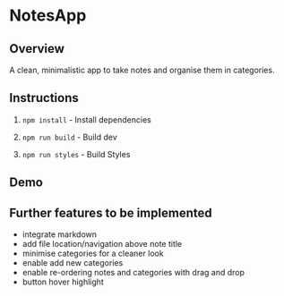 # NotesApp

## Overview

A clean, minimalistic app to take notes and organise them in categories. 

## Instructions

1. `npm install` - Install dependencies

2. `npm run build` - Build dev

3. `npm run styles` - Build Styles

## Demo


## Further features to be implemented

* integrate markdown
* add file location/navigation above note title
* minimise categories for a cleaner look
* enable add new categories
* enable re-ordering notes and categories with drag and drop
* button hover highlight
